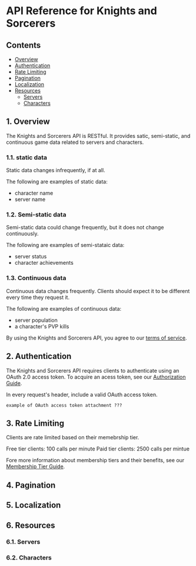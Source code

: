 # API Reference for Knights and Sorcerers

## Contents
- [Overview](#Overview)
- [Authentication](#Authentication)
- [Rate Limiting](#RateLimiting)
- [Pagination](#Pagination)
- [Localization](#Localization)
- [Resources](#Resources)
  - [Servers](#Servers)
  - [Characters](#Characters)

## 1. Overview <a name="Overview"></a>
The Knights and Sorcerers API is RESTful. It provides satic, semi-static, and continuous game data related to servers and characters. 

### 1.1. static data
Static data changes infrequently, if at all.

The following are examples of static data:
- character name
- server name

### 1.2. Semi-static data
Semi-static data could change frequently, but it does not change continuously.

The following are examples of semi-stataic data:
- server status
- character achievements

### 1.3. Continuous data
Continuous data changes frequently. Clients should expect it to be different every time they request it.

The following are examples of continuous data:
- server population
- a character's PVP kills

By using the Knights and Sorcerers API, you agree to our [terms of service](#Overview).

## 2. Authentication <a name="Authentication"></a>
The Knights and Sorcerers API requires clients to authenticate using an OAuth 2.0 access token. To acquire an acess token, see our [Authorization Guide](#Authentication).

In every request's header, include a valid OAuth access token. <!-- TODO: list 2.0? , cap "access token"? -->

```
example of OAuth access token attachment ???
```

## 3. Rate Limiting <a name="RateLimiting"></a>
Clients are rate limited based on their memebrship tier.

Free tier clients: 100 calls per minute
Paid tier clients: 2500 calls per mintue

Fore more information about membership tiers and their benefits, see our [Membership Tier Guide](#RateLimiting).

## 4. Pagination <a name="Pagination"></a>

## 5. Localization <a name="Localization"></a>

## 6. Resources <a name="Resources"></a>

### 6.1. Servers <a name="Servers"></a>

### 6.2. Characters <a name="Characters"></a>

